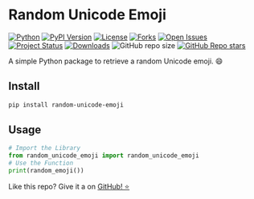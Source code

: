 # Random Unicode Emoji

[![Python](https://img.shields.io/pypi/pyversions/random-unicode-emoji)](https://pypi.org/project/random-unicode-emoji/)
[![PyPI Version](https://img.shields.io/pypi/v/random-unicode-emoji)](https://pypi.org/project/random-unicode-emoji/)
[![License](https://img.shields.io/badge/license-MIT-green.svg)](https://github.com/NicPWNs/random_unicode_emoji/blob/main/LICENSE.rst)
[![Forks](https://img.shields.io/github/forks/NicPWNs/random-unicode-emoji.svg)](https://github.com/NicPWNs/random-unicode-emoji/forks)
[![Open Issues](https://img.shields.io/github/issues/NicPWNs/random-unicode-emoji.svg)](https://github.com/NicPWNs/random-unicode-emoji/issues)
[![Project Status](http://www.repostatus.org/badges/latest/active.svg)](http://www.repostatus.org/#active)
[![Downloads](https://pepy.tech/badge/random-unicode-emoji)](https://pepy.tech/project/random-unicode-emoji)
![GitHub repo size](https://img.shields.io/github/repo-size/NicPWNs/random-unicode-emoji)
[![GitHub Repo stars](https://img.shields.io/github/stars/NicPWNs/random-unicode-emoji)](https://github.com/NicPWNs/random_unicode_emoji/stargazers)

A simple Python package to retrieve a random Unicode emoji. 😄

## Install

```bash
pip install random-unicode-emoji
```

## Usage

```py
# Import the Library
from random_unicode_emoji import random_unicode_emoji
# Use the Function
print(random_emoji())
```

Like this repo? Give it a on [GitHub! ⭐](https://github.com/NicPWNs/random_unicode_emoji)
